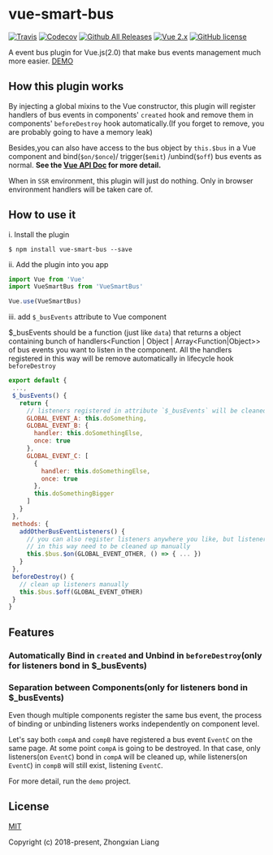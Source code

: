 # vue-smart-bus

[![Travis](https://travis-ci.com/QoVoQ/vue-smart-bus.svg?branch=master)](https://github.com/QoVoQ/vue-smart-bus)
[![Codecov](https://img.shields.io/codecov/c/github/QoVoQ/vue-smart-bus.svg)](https://codecov.io/gh/QoVoQ/vue-smart-bus)
[![Github All Releases](https://img.shields.io/npm/dt/vue-smart-bus.svg)](https://www.npmjs.com/package/vue-smart-bus)
[![Vue 2.x](https://img.shields.io/badge/vue-2.x-brightgreen.svg)](https://vuejs.org/)
[![GitHub license](https://img.shields.io/github/license/QoVoQ/vue-smart-bus.svg)](https://github.com/QoVoQ/vue-smart-bus/blob/master/LICENSE)

A event bus plugin for Vue.js(2.0) that make bus events management much more easier.
[DEMO](https://jsbin.com/jujoguhupo/1/edit?js,console,output)

## How this plugin works

By injecting a global mixins to the Vue constructor, this plugin will register
handlers of bus events in components'
`created` hook and remove them in components' `beforeDestroy`
hook automatically.(If you forget to remove, you are probably
going to have a memory leak)

Besides,you can also have access to the bus object by `this.$bus` in a Vue component and bind(`$on/$once`)/ trigger(`$emit`) /unbind(`$off`) bus events as normal.
**See the [Vue API Doc](https://vuejs.org/v2/api/#Instance-Methods-Events) for more detail.**

When in `SSR` environment, this plugin will just do nothing. Only in browser environment handlers will be taken care of.

## How to use it

i. Install the plugin

```
$ npm install vue-smart-bus --save
```

ii. Add the plugin into you app

```js
import Vue from 'Vue'
import VueSmartBus from 'VueSmartBus'

Vue.use(VueSmartBus)
```

iii. add `$_busEvents` attribute to Vue component

$_busEvents should be a function (just like `data`) that
returns a object containing bunch of handlers<Function | Object | Array<Function|Object>> of bus events
you want to listen in the component. All the handlers registered in this way will be remove automatically in lifecycle hook `beforeDestroy`

```js
export default {
 ...,
 $_busEvents() {
   return {
     // listeners registered in attribute `$_busEvents` will be cleaned up automatically
     GLOBAL_EVENT_A: this.doSomething,
     GLOBAL_EVENT_B: {
       handler: this.doSomethingElse,
       once: true
     },
     GLOBAL_EVENT_C: [
       {
         handler: this.doSomethingElse,
         once: true
       },
       this.doSomethingBigger
     ]
   }
 },
 methods: {
   addOtherBusEventListeners() {
     // you can also register listeners anywhere you like, but listeners registered
     // in this way need to be cleaned up manually
     this.$bus.$on(GLOBAL_EVENT_OTHER, () => { ... })
   }
 },
 beforeDestroy() {
   // clean up listeners manually
   this.$bus.$off(GLOBAL_EVENT_OTHER)
 }
}
```

## Features

### Automatically Bind in `created` and Unbind in `beforeDestroy`(only for listeners bond in $_busEvents)

### Separation between Components(only for listeners bond in $_busEvents)

Even though multiple components register the same bus event, the process
of binding or unbinding listeners works independently on component level.

Let's say both `compA` and `compB` have registered a bus event
`EventC` on the same page. At some point `compA` is going to be
destroyed. In that case, only listeners(on `EventC`) bond in `compA` will
be cleaned up, while listeners(on `EventC`) in `compB` will still exist,
listening `EventC`.

For more detail, run the `demo` project.

## License

[MIT](https://opensource.org/licenses/MIT)

Copyright (c) 2018-present, Zhongxian Liang
